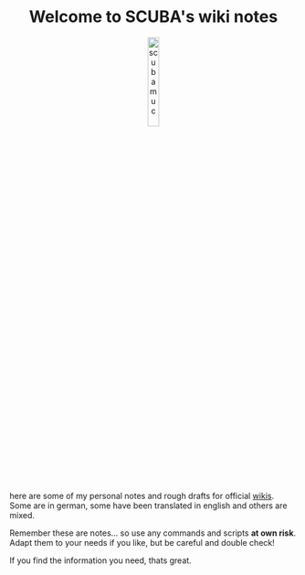 <h1 align="center">Welcome to SCUBA's wiki notes</h1>

<p align="center" width="100%">
    <img width="20%" src="https://avatars.githubusercontent.com/u/54933878?s=400&u=31132eb8a567528f005143a0d339174848a06df8&v=4" alt="scubamuc">
</p>

here are some of my personal notes and rough drafts for official [wikis](https://github.com/nextcloud-snap/nextcloud-snap/wiki). Some are in german, some have been translated in english and others are mixed.

Remember these are notes... so use any commands and scripts **at own risk**. Adapt them to your needs if you like, but be careful and double check!

If you find the information you need, thats great.
